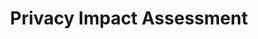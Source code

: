 ---
# This topic lives at
# https://digital.gov/topics/privacy-impact-assessment

slug: "privacy-impact-assessment"

# Topic Title
title: "Privacy Impact Assessment"

# description — keep it short and clear
summary: ""


# Weight
weight: 1

# For more information on managing topics,
# see https://github.com/GSA/digitalgov.gov/wiki
---